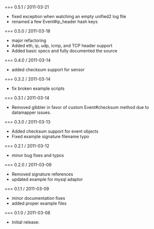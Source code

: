=== 0.5.1 / 2011-03-21

* fixed exception when watching an empty unified2 log file
* renamed a few Event#ip_header hash keys

=== 0.5.0 / 2011-03-18

* major refactoring
* Added eth, ip, udp, icmp, and TCP header support
* Added basic specs and fully documented the source

=== 0.4.0 / 2011-03-14

* added checksum support for sensor

=== 0.3.2 / 2011-03-14

* fix broken example scripts

=== 0.3.1 / 2011-03-14

* Removed gibbler in favor of custom Event#checksum method due to datamapper issues.

=== 0.3.0 / 2011-03-13

* Added checksum support for event objects
* Fixed example signature filename typo

=== 0.2.1 / 2011-03-12

* minor bug fixes and typos

=== 0.2.0 / 2011-03-09

* Removed signature references
* updated example for mysql adaptor

=== 0.1.1 / 2011-03-09

* minor documentation fixes
* added proper example files

=== 0.1.0 / 2011-03-08

* Initial release:
